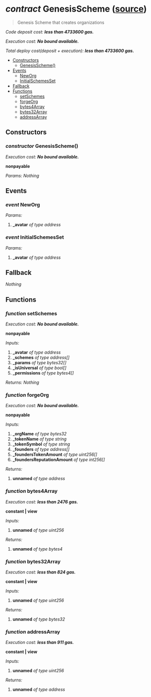 # *contract* GenesisScheme ([source](https://github.com/daostack/daostack/tree/master/./contracts/universalSchemes/GenesisScheme.sol))
> Genesis Scheme that creates organizations

*Code deposit cost: **less than 4733600 gas.***

*Execution cost: **No bound available.***

*Total deploy cost(deposit + execution): **less than 4733600 gas.***

- [Constructors](#constructors)
    - [GenesisScheme()](#constructor-genesisscheme)
- [Events](#events)
    - [NewOrg](#event-neworg)
    - [InitialSchemesSet](#event-initialschemesset)
- [Fallback](#fallback)
- [Functions](#functions)
    - [setSchemes](#function-setschemes)
    - [forgeOrg](#function-forgeorg)
    - [bytes4Array](#function-bytes4array)
    - [bytes32Array](#function-bytes32array)
    - [addressArray](#function-addressarray)
## Constructors
### *constructor* GenesisScheme()

*Execution cost: **No bound available.***

**nonpayable**

*Params:*
*Nothing*


## Events
### *event* NewOrg
*Params:*
1. **_avatar** *of type address*


### *event* InitialSchemesSet
*Params:*
1. **_avatar** *of type address*


## Fallback
*Nothing*
## Functions
### *function* setSchemes

*Execution cost: **No bound available.***

**nonpayable**

*Inputs:*
1. **_avatar** *of type address*
2. **_schemes** *of type address[]*
3. **_params** *of type bytes32[]*
4. **_isUniversal** *of type bool[]*
5. **_permissions** *of type bytes4[]*

*Returns:*
*Nothing*


### *function* forgeOrg

*Execution cost: **No bound available.***

**nonpayable**

*Inputs:*
1. **_orgName** *of type bytes32*
2. **_tokenName** *of type string*
3. **_tokenSymbol** *of type string*
4. **_founders** *of type address[]*
5. **_foundersTokenAmount** *of type uint256[]*
6. **_foundersReputationAmount** *of type int256[]*

*Returns:*
1. **unnamed** *of type address*


### *function* bytes4Array

*Execution cost: **less than 2476 gas.***

**constant | view**

*Inputs:*
1. **unnamed** *of type uint256*

*Returns:*
1. **unnamed** *of type bytes4*


### *function* bytes32Array

*Execution cost: **less than 824 gas.***

**constant | view**

*Inputs:*
1. **unnamed** *of type uint256*

*Returns:*
1. **unnamed** *of type bytes32*


### *function* addressArray

*Execution cost: **less than 911 gas.***

**constant | view**

*Inputs:*
1. **unnamed** *of type uint256*

*Returns:*
1. **unnamed** *of type address*


